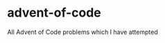 # advent-of-code
All Advent of Code problems which I have attempted

<!-- AOC TILES BEGIN -->
<!-- AOC TILES END -->
